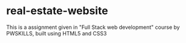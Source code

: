 # real-estate-website
This is a assignment given in "Full Stack web development" course by PWSKILLS, built using HTML5 and CSS3
